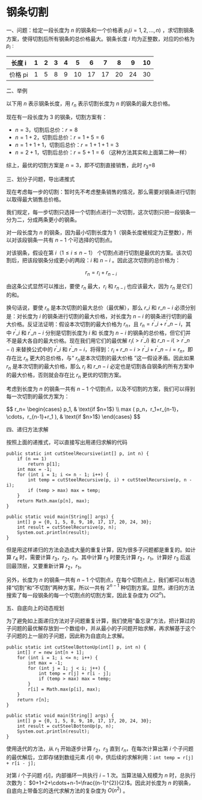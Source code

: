 # 钢条切割



一、问题：给定一段长度为 $n$ 的钢条和一个价格表 $p_i(i=1,2,...,n)$ ，求切割钢条方案，使得切割后所有钢条的总价格最大。钢条长度 $i$ 均为正整数，对应的价格为 $p_i$ :

| 长度 i | 1 | 2 | 3 | 4 | 5 | 6 | 7 | 8 | 9 | 10 |
|:-:|:-:|:-:|:-:|:-:|:-:|:-:|:-:|:-:|:-:|:-:|
| 价格 pi | 1 | 5 | 8 | 9 | 10 | 17 | 17 | 20 | 24 | 30 |


二、举例

以下用 $n$ 表示钢条长度，用 $r_n$ 表示切割长度为 $n$ 的钢条的最大总价格。

现在有一段长度为 3 的钢条，切割方案有：

- $n=3$，切割后总价：$r=8$
- $n=1+2$，切割后总价：$r=1+5=6$
- $n=1+1+1$，切割后总价：$r=1+1+1=3$
- $n=2+1$，切割后总价：$r=5+1=6$ （这种方法其实和上面第二种一样）

综上，最优的切割方案是 $n=3$，即不切割直接销售，此时 $r_3$=8

三、划分子问题，导出递推式

现在考虑每一步的切割：暂时先不考虑整条销售的情况，那么需要对钢条进行切割以取得最大销售总价格。

我们规定，每一步切割只选择一个切割点进行一次切割，这次切割只把一段钢条一分为二，分成两条更小的钢条。

对一段长度为 $n$ 的钢条，因为最小切割长度为 1（钢条长度被规定为正整数），所以对该段钢条一共有 $n-1$ 个可选择的切割点。

对该钢条，假设在第 $i$（$1 \leq i \leq n-1$） 个切割点进行切割是最优的方案。该次切割后，把该段钢条分成更小的两段：$i$ 和 $n-i$ 。因此这次切割的总价格为：

$$ r_n = r_i + r_{n-i} $$

由这条公式显然可以推出，要使 $r_n$ 最大，$r_i$ 和 $r_{n-i}$ 也应该最大，因为 $r_n$ 是它们的和。

换句话说，要使 $r_n$ 是本次切割的最大总价（最优解），那么 $r\_i$ 和 $r\_{n-i}$ 必须分别是：对长度为 $i$ 的钢条进行切割的最大价格，对长度为 $n-i$ 的钢条进行切割的最大价格。反证法证明：假设本次切割的最大价格为 $r_n$，且 $r_n = r^{'}\_i + r^{'}\_{n-i}$，其中 $r^{'}\_i$ 和 $r^{'}\_{n-i}$ 分别是切割长度为 $i$ 和 长度为 $n-i$ 的钢条的总价格，但它们并不是最大各自的最大价格。现在我们用它们的最优解 $r_i(> r^{'}\_i)$ 和 $r\_{n-i}(> r^{'}\_{n-i})$ 来替换公式中的 $r^{'}\_i$ 和 $r^{'}\_{n-i}$，将得到：$r_i + r\_{n-i} > r^{'}\_i + r^{'}\_{n-i} = r_n$，即存在比 $r_n$ 更大的总价格，与“ $r_n$是本次切割的最大价格 ”这一假设矛盾。因此如果 $r_n$ 是本次切割的最大价格，那么 $r_i$ 和 $r\_{n-i}$ 必定也是切割各自钢条的所有方案中的最大价格，否则就会存在比 $r_n$ 更优的切割方案。

考虑到长度为 $n$ 的钢条一共有 $n-1$ 个切割点，以及不切割的方案，我们可以得到每一次切割的最优方案为：

<div>
$$
r_n=
\begin{cases}
p_1, & \text{if $n=1$} \\
max ( p_n，r_1+r_{n-1}，\cdots，r_{n-1}+r_1 ), & \text{if $n>1$}
\end{cases}
$$
</div>

四、递归方法求解

按照上面的递推式，可以直接写出用递归求解的代码

```
public static int cutSteelRecursive(int[] p, int n) {
    if (n == 1)
        return p[1];
    int max = -1;
    for (int i = 1; i <= n - 1; i++) {
        int temp = cutSteelRecursive(p, i) + cutSteelRecursive(p, n - i);
        if (temp > max) max = temp;
    }
    return Math.max(p[n], max);
}

public static void main(String[] args) {
    int[] p = {0, 1, 5, 8, 9, 10, 17, 17, 20, 24, 30};
    int result = cutSteelRecursive(p, n);
    System.out.println(result);
}
```

但是用这样递归的方法会造成大量的重复计算，因为很多子问题都是重复的。如计算 $r_4$ 时，需要计算 $r_3$，$r_2$，$r_1$。其中计算 $r_3$ 时要先计算 $r_2$，$r_1$。计算好 $r_3$ 后返回最顶层，又要重新计算 $r_2$，$r_1$。

另外，长度为 $n$ 的钢条一共有 $n-1$ 个切割点，在每个切割点上，我们都可以有选择“切割”和“不切割”两种方案，所以一共有 $2^{n-1}$ 种切割方案。显然，递归的方法搜索了每一段钢条的每一个切割点的切割方案，因此复杂度为 $O(2^{n})$。

五、自底向上的动态规划

为了避免如上面递归方法对子问题重复计算，我们使用“备忘录”方法，把计算过的子问题的最优解存放到一个数组中，并从最小的子问题开始求解，再求解基于这个子问题的上一层的子问题，因此称为自底向上求解。

```
public static int cutSteelBottonUp(int[] p, int n) {
    int[] r = new int[n + 1];
    for (int i = 1; i <= n; i++) {
        int max = -1;
        for (int j = 1; j < i; j++) {
            int temp = r[j] + r[i - j];
            if (temp > max) max = temp;
        }
        r[i] = Math.max(p[i], max);
    }
    return r[n];
}

public static void main(String[] args) {
    int[] p = {0, 1, 5, 8, 9, 10, 17, 17, 20, 24, 30};
    int result = cutSteelBottonUp(p, n);
    System.out.println(result);
}
```

使用迭代的方法，从 $r_1$ 开始逐步计算 $r_2$，$r_3$ 直到 $r_n$，在每次计算出第 $i$ 个子问题的最优解后，立即存储到数组元素 $r[i]$ 中，供后续的求解利用：`int temp = r[j] + r[i - j];`

对第 $i$ 个子问题 $r[i]$，内部循环一共执行 $i-1$ 次。当算法输入规模为 $n$ 时，总执行次数为： $0+1+2+\cdots+n-1=\frac{(n-1)^{2}}{2}$。因此对长度为 $n$ 的钢条，自底向上带备忘的迭代求解方法的复杂度为 $O(n^2)$ 。

